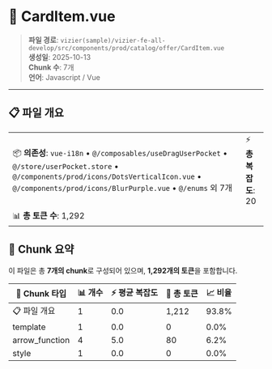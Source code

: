 # 📄 CardItem.vue

> **파일 경로**: `vizier(sample)/vizier-fe-all-develop/src/components/prod/catalog/offer/CardItem.vue`  
> **생성일**: 2025-10-13  
> **Chunk 수**: 7개  
> **언어**: Javascript / Vue
---





## 📋 파일 개요

| | |
|--|--|
| 📦 **의존성**: `vue-i18n` • `@/composables/useDragUserPocket` • `@/store/userPocket.store` • `@/components/prod/icons/DotsVerticalIcon.vue` • `@/components/prod/icons/BlurPurple.vue` • `@/enums` 외 7개 | ⚡ **총 복잡도**: 20 |
| 📊 **총 토큰 수**: 1,292 |  |






## 🧩 Chunk 요약

이 파일은 총 **7개의 chunk**로 구성되어 있으며, **1,292개의 토큰**을 포함합니다.

| 🧩 Chunk 타입 | 📊 개수 | ⚡ 평균 복잡도 | 📝 총 토큰 | 📈 비율 |
|---------------|--------|-------------|----------|--------|
| 📋 파일 개요 | 1 | 0.0 | 1,212 | 93.8% |
| template | 1 | 0.0 | 0 | 0.0% |
| arrow_function | 4 | 5.0 | 80 | 6.2% |
| style | 1 | 0.0 | 0 | 0.0% |

